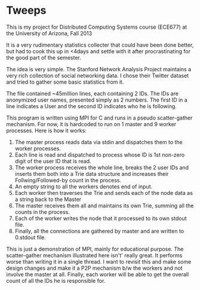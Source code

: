 Tweeps
======

This is my project for Distributed Computing Systems course (ECE677) at the University of Arizona, Fall 2013

It is a very rudimentary statistics collecter that could have been done better, but had to cook this up in <4days and settle with it after procrastinating for the good part of the semester.

The idea is very simple. The Stanford Network Analysis Project maintains a very rich collection of social networking data. I chose their Twitter dataset and tried to gather some basic statistics from it.

The file contained ~45million lines, each containing 2 IDs. The IDs are anonymized user names, presented simply as 2 numbers. The first ID in a line indicates a User and the second ID indicates who he is following.

This program is written using MPI for C and runs in a pseudo scatter-gather mechanism. For now, it is hardcoded to run on 1 master and 9 worker processes. Here is how it works:
1. The master process reads data via stdin and dispatches them to the worker processes. 
2. Each line is read and dispatched to process whose ID is 1st non-zero digit of the user ID that is read.
3. The worker process receives the whole line, breaks the 2 user IDs and inserts them both into a Trie data structure and increases their Follwing/Followed-by count in the process.
4. An empty string to all the workers denotes end of input.
5. Each worker then traverses the Trie and sends each of the node data as a string back to the Master
6. The master receives them all and maintains its own Trie, summing all the counts in the process.
7. Each of the worker writes the node that it processed to its own stdout file.
8. Finally, all the connections are gathered by master and are written to 0.stdout file.

This is just a demonstration of MPI, mainly for educational purpose. The scatter-gather mechanism illustrated here isn't' really great. It performs worse than writing it in a single thread. 
I want to revisit this and make some design changes and make it a P2P mechanism b/w the workers and not involve the master at all. Finally, each worker will be able to get the overall count of all the IDs he is responsible for.
